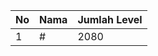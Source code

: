 | No | Nama            | Jumlah Level |
|----|-----------------|--------------|
| 1  | #    |    2080        |

